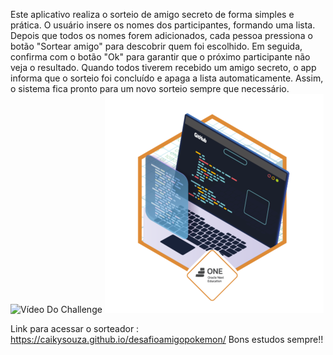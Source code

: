 Este aplicativo realiza o sorteio de amigo secreto de forma simples e prática. O usuário insere os nomes dos participantes, formando uma lista. Depois que todos os nomes forem adicionados, cada pessoa pressiona o botão "Sortear amigo" para descobrir quem foi escolhido. Em seguida, confirma com o botão "Ok" para garantir que o próximo participante não veja o resultado. Quando todos tiverem recebido um amigo secreto, o app informa que o sorteio foi concluído e apaga a lista automaticamente. Assim, o sistema fica pronto para um novo sorteio sempre que necessário.
<img src="amp.gif" alt="Vídeo Do Challenge">
<img src="badge-desafio (1).png" alt="Badget ONE">

Link para acessar o sorteador : https://caikysouza.github.io/desafioamigopokemon/
Bons estudos sempre!! 
